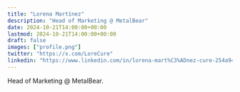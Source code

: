 ```yaml
---
title: "Lorena Martínez"
description: "Head of Marketing @ MetalBear"
date: 2024-10-21T14:00:00+00:00
lastmod: 2024-10-21T14:00:00+00:00
draft: false
images: ["profile.png"]
twitter: "https://x.com/LoreCure"
linkedin: "https://www.linkedin.com/in/lorena-mart%C3%ADnez-cure-254a9498/"
---
```


Head of Marketing @ MetalBear.